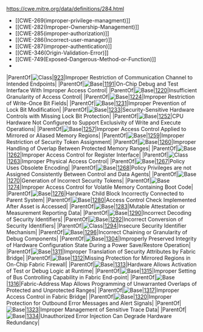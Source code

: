 https://cwe.mitre.org/data/definitions/284.html

- [[CWE-269(improper-privilege-managment)]]
- [[CWE-282(Improper-Ownership-Management)]]
- [[CWE-285(improper-authorization)]]
- [[CWE-286(Incorrect-user-manager)]]
- [[CWE-287(improper-authentication)]]
- [[CWE-346(Origin-Validation-Error)]]
- [[CWE-749(Exposed-Dangerous-Method-or-Function)]]
- 
|ParentOf|![Class](https://cwe.mitre.org/images/icons/class.gif)|[923](https://cwe.mitre.org/data/definitions/923.html)|Improper Restriction of Communication Channel to Intended Endpoints|
|ParentOf|![Base](https://cwe.mitre.org/images/icons/base.gif)|[1191](https://cwe.mitre.org/data/definitions/1191.html)|On-Chip Debug and Test Interface With Improper Access Control|
|ParentOf|![Base](https://cwe.mitre.org/images/icons/base.gif)|[1220](https://cwe.mitre.org/data/definitions/1220.html)|Insufficient Granularity of Access Control|
|ParentOf|![Base](https://cwe.mitre.org/images/icons/base.gif)|[1224](https://cwe.mitre.org/data/definitions/1224.html)|Improper Restriction of Write-Once Bit Fields|
|ParentOf|![Base](https://cwe.mitre.org/images/icons/base.gif)|[1231](https://cwe.mitre.org/data/definitions/1231.html)|Improper Prevention of Lock Bit Modification|
|ParentOf|![Base](https://cwe.mitre.org/images/icons/base.gif)|[1233](https://cwe.mitre.org/data/definitions/1233.html)|Security-Sensitive Hardware Controls with Missing Lock Bit Protection|
|ParentOf|![Base](https://cwe.mitre.org/images/icons/base.gif)|[1252](https://cwe.mitre.org/data/definitions/1252.html)|CPU Hardware Not Configured to Support Exclusivity of Write and Execute Operations|
|ParentOf|![Base](https://cwe.mitre.org/images/icons/base.gif)|[1257](https://cwe.mitre.org/data/definitions/1257.html)|Improper Access Control Applied to Mirrored or Aliased Memory Regions|
|ParentOf|![Base](https://cwe.mitre.org/images/icons/base.gif)|[1259](https://cwe.mitre.org/data/definitions/1259.html)|Improper Restriction of Security Token Assignment|
|ParentOf|![Base](https://cwe.mitre.org/images/icons/base.gif)|[1260](https://cwe.mitre.org/data/definitions/1260.html)|Improper Handling of Overlap Between Protected Memory Ranges|
|ParentOf|![Base](https://cwe.mitre.org/images/icons/base.gif)|[1262](https://cwe.mitre.org/data/definitions/1262.html)|Improper Access Control for Register Interface|
|ParentOf|![Class](https://cwe.mitre.org/images/icons/class.gif)|[1263](https://cwe.mitre.org/data/definitions/1263.html)|Improper Physical Access Control|
|ParentOf|![Base](https://cwe.mitre.org/images/icons/base.gif)|[1267](https://cwe.mitre.org/data/definitions/1267.html)|Policy Uses Obsolete Encoding|
|ParentOf|![Base](https://cwe.mitre.org/images/icons/base.gif)|[1268](https://cwe.mitre.org/data/definitions/1268.html)|Policy Privileges are not Assigned Consistently Between Control and Data Agents|
|ParentOf|![Base](https://cwe.mitre.org/images/icons/base.gif)|[1270](https://cwe.mitre.org/data/definitions/1270.html)|Generation of Incorrect Security Tokens|
|ParentOf|![Base](https://cwe.mitre.org/images/icons/base.gif)|[1274](https://cwe.mitre.org/data/definitions/1274.html)|Improper Access Control for Volatile Memory Containing Boot Code|
|ParentOf|![Base](https://cwe.mitre.org/images/icons/base.gif)|[1276](https://cwe.mitre.org/data/definitions/1276.html)|Hardware Child Block Incorrectly Connected to Parent System|
|ParentOf|![Base](https://cwe.mitre.org/images/icons/base.gif)|[1280](https://cwe.mitre.org/data/definitions/1280.html)|Access Control Check Implemented After Asset is Accessed|
|ParentOf|![Base](https://cwe.mitre.org/images/icons/base.gif)|[1283](https://cwe.mitre.org/data/definitions/1283.html)|Mutable Attestation or Measurement Reporting Data|
|ParentOf|![Base](https://cwe.mitre.org/images/icons/base.gif)|[1290](https://cwe.mitre.org/data/definitions/1290.html)|Incorrect Decoding of Security Identifiers|
|ParentOf|![Base](https://cwe.mitre.org/images/icons/base.gif)|[1292](https://cwe.mitre.org/data/definitions/1292.html)|Incorrect Conversion of Security Identifiers|
|ParentOf|![Class](https://cwe.mitre.org/images/icons/class.gif)|[1294](https://cwe.mitre.org/data/definitions/1294.html)|Insecure Security Identifier Mechanism|
|ParentOf|![Base](https://cwe.mitre.org/images/icons/base.gif)|[1296](https://cwe.mitre.org/data/definitions/1296.html)|Incorrect Chaining or Granularity of Debug Components|
|ParentOf|![Base](https://cwe.mitre.org/images/icons/base.gif)|[1304](https://cwe.mitre.org/data/definitions/1304.html)|Improperly Preserved Integrity of Hardware Configuration State During a Power Save/Restore Operation|
|ParentOf|![Base](https://cwe.mitre.org/images/icons/base.gif)|[1311](https://cwe.mitre.org/data/definitions/1311.html)|Improper Translation of Security Attributes by Fabric Bridge|
|ParentOf|![Base](https://cwe.mitre.org/images/icons/base.gif)|[1312](https://cwe.mitre.org/data/definitions/1312.html)|Missing Protection for Mirrored Regions in On-Chip Fabric Firewall|
|ParentOf|![Base](https://cwe.mitre.org/images/icons/base.gif)|[1313](https://cwe.mitre.org/data/definitions/1313.html)|Hardware Allows Activation of Test or Debug Logic at Runtime|
|ParentOf|![Base](https://cwe.mitre.org/images/icons/base.gif)|[1315](https://cwe.mitre.org/data/definitions/1315.html)|Improper Setting of Bus Controlling Capability in Fabric End-point|
|ParentOf|![Base](https://cwe.mitre.org/images/icons/base.gif)|[1316](https://cwe.mitre.org/data/definitions/1316.html)|Fabric-Address Map Allows Programming of Unwarranted Overlaps of Protected and Unprotected Ranges|
|ParentOf|![Base](https://cwe.mitre.org/images/icons/base.gif)|[1317](https://cwe.mitre.org/data/definitions/1317.html)|Improper Access Control in Fabric Bridge|
|ParentOf|![Base](https://cwe.mitre.org/images/icons/base.gif)|[1320](https://cwe.mitre.org/data/definitions/1320.html)|Improper Protection for Outbound Error Messages and Alert Signals|
|ParentOf|![Base](https://cwe.mitre.org/images/icons/base.gif)|[1323](https://cwe.mitre.org/data/definitions/1323.html)|Improper Management of Sensitive Trace Data|
|ParentOf|![Base](https://cwe.mitre.org/images/icons/base.gif)|[1334](https://cwe.mitre.org/data/definitions/1334.html)|Unauthorized Error Injection Can Degrade Hardware Redundancy|